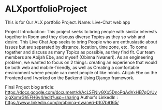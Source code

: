 # ALXportfolioProject
This is for Our ALX portfolio Project.
Name: Live-Chat web app

Project Introduction: This project seeks to bring people with similar interests together in Room and they discuss diverse Topics as they so wish and desire. 
This Live Chat App seeks to bring People who are enthusiastic about issues but are separated by distance, location, time zone, etc. 
To come together and discuss as many Topics as possible, as they find fit. Our team members are Abijah Ebe, and myself (Obinna Nwaneri). 
As an engineering problem, we wanted to focus on 2 things: creating an experience that would be both web and mobile-friendly, 
as well as Creating a comfortable environment where people can meet people of like minds. 
Abijah Ebe on the Frontend and I worked on the Backend Using Django framework.

Final Project blog article: https://docs.google.com/document/d/AcLSFNivGXo5DnoPqAdVxHB7qQrUvxjgXxmrGhEFH6v4/edit?usp=sharing
Author's LinkedIn : https://www.linkedin.com/in/obinna-nwaneri-b107b9165/
